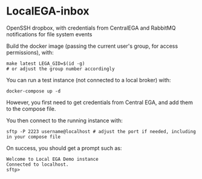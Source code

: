 # LocalEGA-inbox
OpenSSH dropbox, with credentials from CentralEGA and RabbitMQ notifications for file system events


Build the docker image (passing the current user's group, for access permissions), with:

	make latest LEGA_GID=$(id -g)
	# or adjust the group number accordingly

You can run a test instance (not connected to a local broker) with:

	docker-compose up -d

However, you first need to get credentials from Central EGA, and add them to the compose file.  

You then connect to the running instance with:

	sftp -P 2223 username@localhost # adjust the port if needed, including in your compose file

On success, you should get a prompt such as:

	Welcome to Local EGA Demo instance
	Connected to localhost.
	sftp>
